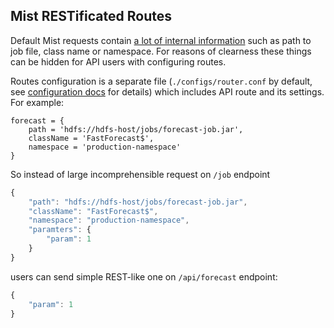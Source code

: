 ## Mist RESTificated Routes

Default Mist requests contain [a lot of internal information](api-reference.md) such as path to job file, class name or namespace. For reasons of clearness these things can be hidden for API users with configuring routes.

Routes configuration is a separate file (`./configs/router.conf` by default, see [configuration docs](configuration.md) for details) which includes API route and its settings. For example:

```hocon
forecast = {
    path = 'hdfs://hdfs-host/jobs/forecast-job.jar',
    className = 'FastForecast$',
    namespace = 'production-namespace'
}
```

So instead of large incomprehensible request on `/job` endpoint

```javascript
{
    "path": "hdfs://hdfs-host/jobs/forecast-job.jar",
    "className": "FastForecast$",
    "namespace": "production-namespace",
    "paramters": {
        "param": 1
    }
}
```

users can send simple REST-like one on `/api/forecast` endpoint:

```javascript
{
    "param": 1
}
```
